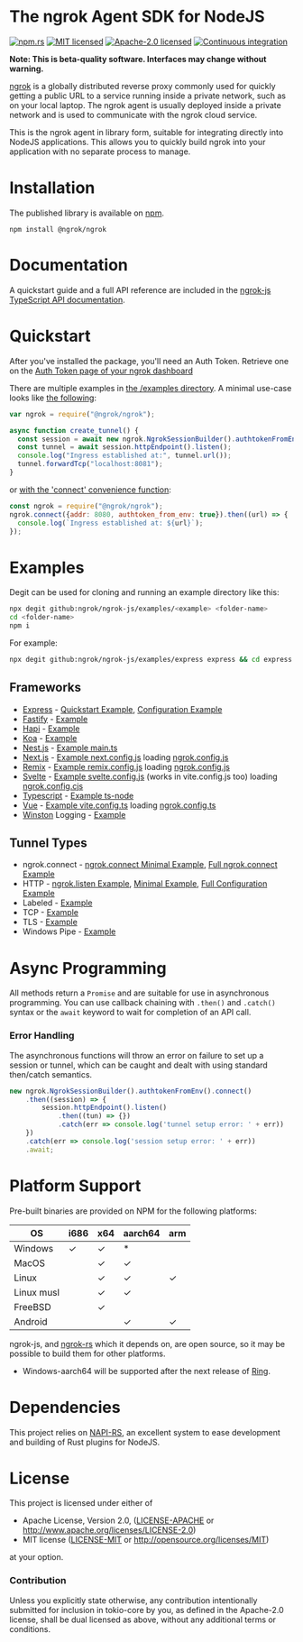 # The ngrok Agent SDK for NodeJS

[![npm.rs][npm-badge]][npm-url]
[![MIT licensed][mit-badge]][mit-url]
[![Apache-2.0 licensed][apache-badge]][apache-url]
[![Continuous integration][ci-badge]][ci-url]

[npm-badge]: https://img.shields.io/npm/v/@ngrok/ngrok.svg
[npm-url]: https://www.npmjs.com/package/@ngrok/ngrok
[mit-badge]: https://img.shields.io/badge/license-MIT-blue.svg
[mit-url]: https://github.com/ngrok/ngrok-rs/blob/main/LICENSE-MIT
[apache-badge]: https://img.shields.io/badge/license-Apache_2.0-blue.svg
[apache-url]: https://github.com/ngrok/ngrok-rs/blob/main/LICENSE-APACHE
[ci-badge]: https://github.com/ngrok/ngrok-js/actions/workflows/ci.yml/badge.svg
[ci-url]: https://github.com/ngrok/ngrok-js/actions/workflows/ci.yml

**Note: This is beta-quality software. Interfaces may change without warning.**

[ngrok](https://ngrok.com) is a globally distributed reverse proxy commonly used for quickly getting a public URL to a
service running inside a private network, such as on your local laptop. The ngrok agent is usually
deployed inside a private network and is used to communicate with the ngrok cloud service.

This is the ngrok agent in library form, suitable for integrating directly into NodeJS
applications. This allows you to quickly build ngrok into your application with no separate process
to manage.

# Installation

The published library is available on
[npm](https://www.npmjs.com/package/@ngrok/ngrok).

```shell
npm install @ngrok/ngrok
```

# Documentation

A quickstart guide and a full API reference are included in the [ngrok-js TypeScript API documentation](https://ngrok.github.io/ngrok-js/).

# Quickstart

After you've installed the package, you'll need an Auth Token. Retrieve one on the
[Auth Token page of your ngrok dashboard](https://dashboard.ngrok.com/get-started/your-authtoken)

There are multiple examples in [the /examples directory](https://github.com/ngrok/ngrok-js/tree/main/examples).
A minimal use-case looks like [the following](https://github.com/ngrok/ngrok-js/blob/main/examples/ngrok-http-minimum.js):

```jsx
var ngrok = require("@ngrok/ngrok");

async function create_tunnel() {
  const session = await new ngrok.NgrokSessionBuilder().authtokenFromEnv().connect();
  const tunnel = await session.httpEndpoint().listen();
  console.log("Ingress established at:", tunnel.url());
  tunnel.forwardTcp("localhost:8081");
}
```

or [with the 'connect' convenience function](https://github.com/ngrok/ngrok-js/blob/main/examples/ngrok-connect-minimal.js):

```jsx
const ngrok = require("@ngrok/ngrok");
ngrok.connect({addr: 8080, authtoken_from_env: true}).then((url) => {
  console.log(`Ingress established at: ${url}`);
});
```

# Examples

Degit can be used for cloning and running an example directory like this:
```bash
npx degit github:ngrok/ngrok-js/examples/<example> <folder-name>
cd <folder-name>
npm i
```
For example:
```bash
npx degit github:ngrok/ngrok-js/examples/express express && cd express && npm i
```


## Frameworks
* [Express](https://expressjs.com/) - [Quickstart Example](https://github.com/ngrok/ngrok-js/blob/main/examples/express/ngrok-express-quickstart.js), [Configuration Example](https://github.com/ngrok/ngrok-js/blob/main/examples/express/ngrok-express.js)
* [Fastify](https://www.fastify.io/) - [Example](https://github.com/ngrok/ngrok-js/blob/main/examples/fastify/ngrok-fastify.js)
* [Hapi](https://hapi.dev/) - [Example](https://github.com/ngrok/ngrok-js/blob/main/examples/hapi/ngrok-hapi.js)
* [Koa](https://koajs.com/) - [Example](https://github.com/ngrok/ngrok-js/blob/main/examples/koa/ngrok-koa.js)
* [Nest.js](https://nestjs.com/) - [Example main.ts](https://github.com/ngrok/ngrok-js/blob/main/examples/nestjs/src/main.ts)
* [Next.js](https://nextjs.org/) - [Example next.config.js](https://github.com/ngrok/ngrok-js/blob/main/examples/nextjs/next.config.js) loading [ngrok.config.js](https://github.com/ngrok/ngrok-js/blob/main/examples/nextjs/ngrok.config.js)
* [Remix](https://remix.run/) - [Example remix.config.js](https://github.com/ngrok/ngrok-js/blob/main/examples/remix/remix.config.js) loading [ngrok.config.js](https://github.com/ngrok/ngrok-js/blob/main/examples/remix/ngrok.config.js)
* [Svelte](https://svelte.dev/) - [Example svelte.config.js](https://github.com/ngrok/ngrok-js/blob/main/examples/svelte/svelte.config.js) (works in vite.config.js too) loading [ngrok.config.cjs](https://github.com/ngrok/ngrok-js/blob/main/examples/svelte/ngrok.config.cjs)
* [Typescript](https://www.typescriptlang.org/) - [Example ts-node](https://github.com/ngrok/ngrok-js/blob/main/examples/ngrok-typescript.ts)
* [Vue](https://vuejs.org/) - [Example vite.config.ts](https://github.com/ngrok/ngrok-js/blob/main/examples/vue/vite.config.ts) loading [ngrok.config.ts](https://github.com/ngrok/ngrok-js/blob/main/examples/vue/ngrok.config.ts)
* [Winston](https://github.com/winstonjs/winston#readme) Logging - [Example](https://github.com/ngrok/ngrok-js/blob/main/examples/ngrok-winston.js)

## Tunnel Types
* ngrok.connect - [ngrok.connect Minimal Example](https://github.com/ngrok/ngrok-js/blob/main/examples/ngrok-connect-minimal.js), [Full ngrok.connect Example](https://github.com/ngrok/ngrok-js/blob/main/examples/ngrok-connect-full.js)
* HTTP - [ngrok.listen Example](https://github.com/ngrok/ngrok-js/blob/main/examples/ngrok-listen.js), [Minimal Example](https://github.com/ngrok/ngrok-js/blob/main/examples/ngrok-http-minimum.js), [Full Configuration Example](https://github.com/ngrok/ngrok-js/blob/main/examples/ngrok-http-full.js)
* Labeled - [Example](https://github.com/ngrok/ngrok-js/blob/main/examples/ngrok-labeled.js)
* TCP - [Example](https://github.com/ngrok/ngrok-js/blob/main/examples/ngrok-tcp.js)
* TLS - [Example](https://github.com/ngrok/ngrok-js/blob/main/examples/ngrok-tls.js)
* Windows Pipe - [Example](https://github.com/ngrok/ngrok-js/blob/main/examples/ngrok-windows-pipe.js)

# Async Programming

All methods return a `Promise` and are suitable for use in asynchronous
programming. You can use callback chaining with `.then()` and `.catch()` syntax
or the `await` keyword to wait for completion of an API call.

### Error Handling

The asynchronous functions will throw an error on failure to set up a session or tunnel,
which can be caught and dealt with using standard then/catch semantics.

```jsx
new ngrok.NgrokSessionBuilder().authtokenFromEnv().connect()
    .then((session) => {
        session.httpEndpoint().listen()
            .then((tun) => {})
            .catch(err => console.log('tunnel setup error: ' + err))
    })
    .catch(err => console.log('session setup error: ' + err))
    .await;
```

# Platform Support

Pre-built binaries are provided on NPM for the following platforms:

| OS         | i686 | x64 | aarch64 | arm |
| ---------- | -----|-----|---------|-----|
| Windows    |   ✓  |  ✓  |    *    |     |
| MacOS      |      |  ✓  |    ✓    |     |
| Linux      |      |  ✓  |    ✓    |  ✓  |
| Linux musl |      |  ✓  |    ✓    |     |
| FreeBSD    |      |  ✓  |         |     |
| Android    |      |     |    ✓    |  ✓  |

ngrok-js, and [ngrok-rs](https://github.com/ngrok/ngrok-rs/) which it depends on, are open source, so it may be possible to build them for other platforms.

* Windows-aarch64 will be supported after the next release of [Ring](https://github.com/briansmith/ring/issues/1167).

# Dependencies

This project relies on [NAPI-RS](https://napi.rs/), an excellent system to ease development and building of Rust plugins for NodeJS.

# License

This project is licensed under either of

 * Apache License, Version 2.0, ([LICENSE-APACHE](LICENSE-APACHE) or
   http://www.apache.org/licenses/LICENSE-2.0)
 * MIT license ([LICENSE-MIT](LICENSE-MIT) or
   http://opensource.org/licenses/MIT)

at your option.

### Contribution

Unless you explicitly state otherwise, any contribution intentionally submitted
for inclusion in tokio-core by you, as defined in the Apache-2.0 license, shall be
dual licensed as above, without any additional terms or conditions.
